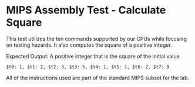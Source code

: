 # MIPS Assembly Test - Calculate Square

This test utilizes the ten commands supported by our CPUs while focusing on testing hazards.
It also computes the square of a positive integer.

Expected Output: A positive integer that is the square of the initial value

```
$t0: 1, $t1: 2, $t2: 3, $t3: 5, $t4: 1, $t5: 1, $t6: 2, $t7: 9 
```

All of the instructions used are part of the standard MIPS subset for the lab.